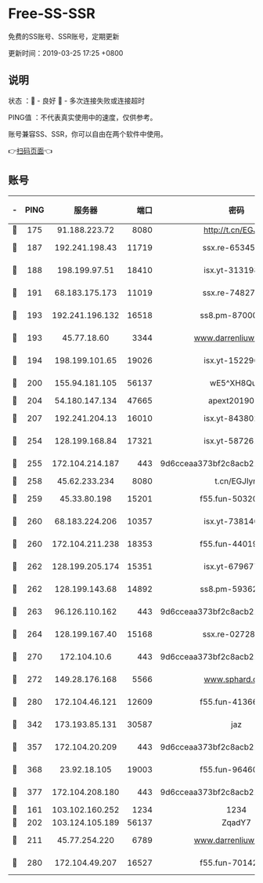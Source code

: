 # Free-SS-SSR

免费的SS账号、SSR账号，定期更新

更新时间：2019-03-25 17:25 +0800

## 说明

状态     ：🙂 - 良好 🙁 - 多次连接失败或连接超时

PING值   ：不代表真实使用中的速度，仅供参考。

账号兼容SS、SSR，你可以自由在两个软件中使用。

👉[扫码页面](https://liesauer.github.io/Free-SS-SSR/)👈

## 账号

|-|PING|服务器|端口|密码|加密方式|区域|
|:----:|:----:|:-----:|-----:|:----:|:----:|:----:|
|🙂|175|91.188.223.72|8080|http://t.cn/EGJIyrl|rc4-md5|RU|
|🙂|187|192.241.198.43|11719|ssx.re-65345978|aes-256-cfb|US|
|🙂|188|198.199.97.51|18410|isx.yt-31319888|aes-256-cfb|US|
|🙂|191|68.183.175.173|11019|ssx.re-74827421|aes-256-cfb|US|
|🙂|193|192.241.196.132|16518|ss8.pm-87000545|aes-256-cfb|US|
|🙂|193|45.77.18.60|3344|www.darrenliuwei.com|aes-256-cfb|JP|
|🙂|194|198.199.101.65|19026|isx.yt-15229699|aes-256-cfb|US|
|🙂|200|155.94.181.105|56137|wE5^XH8Quw|aes-256-cfb|US|
|🙂|204|54.180.147.134|47665|apext2019001|chacha20|KR|
|🙂|207|192.241.204.13|16010|isx.yt-84380277|aes-256-cfb|US|
|🙂|254|128.199.168.84|17321|isx.yt-58726125|aes-256-cfb|SG|
|🙂|255|172.104.214.187|443|9d6cceaa373bf2c8acb22e60b6a58be6|aes-256-cfb|US|
|🙂|258|45.62.233.234|8080|t.cn/EGJIyrl|rc4-md5|CA|
|🙂|259|45.33.80.198|15201|f55.fun-50320612|aes-256-cfb|US|
|🙂|260|68.183.224.206|10357|isx.yt-73814044|aes-256-cfb|SG|
|🙂|260|172.104.211.238|18353|f55.fun-44019178|aes-256-cfb|US|
|🙂|262|128.199.205.174|15351|isx.yt-67967792|aes-256-cfb|SG|
|🙂|262|128.199.143.68|14892|ss8.pm-59362021|aes-256-cfb|SG|
|🙂|263|96.126.110.162|443|9d6cceaa373bf2c8acb22e60b6a58be6|aes-256-cfb|US|
|🙂|264|128.199.167.40|15168|ssx.re-02728847|aes-256-cfb|SG|
|🙂|270|172.104.10.6|443|9d6cceaa373bf2c8acb22e60b6a58be6|aes-256-cfb|US|
|🙂|272|149.28.176.168|5566|www.sphard.com|aes-256-cfb|AU|
|🙂|280|172.104.46.121|12609|f55.fun-41366697|aes-256-cfb|SG|
|🙂|342|173.193.85.131|30587|jaz|aes-256-cfb|US|
|🙂|357|172.104.20.209|443|9d6cceaa373bf2c8acb22e60b6a58be6|aes-256-cfb|US|
|🙂|368|23.92.18.105|19003|f55.fun-96460512|aes-256-cfb|US|
|🙂|377|172.104.208.180|443|9d6cceaa373bf2c8acb22e60b6a58be6|aes-256-cfb|US|
|🙂|161|103.102.160.252|1234|1234|rc4-md5|JP|
|🙂|202|103.124.105.189|56137|ZqadY7|chacha20|CN|
|🙂|211|45.77.254.220|6789|www.darrenliuwei.com|aes-256-cfb|SG|
|🙂|280|172.104.49.207|16527|f55.fun-70142394|aes-256-cfb|SG|
